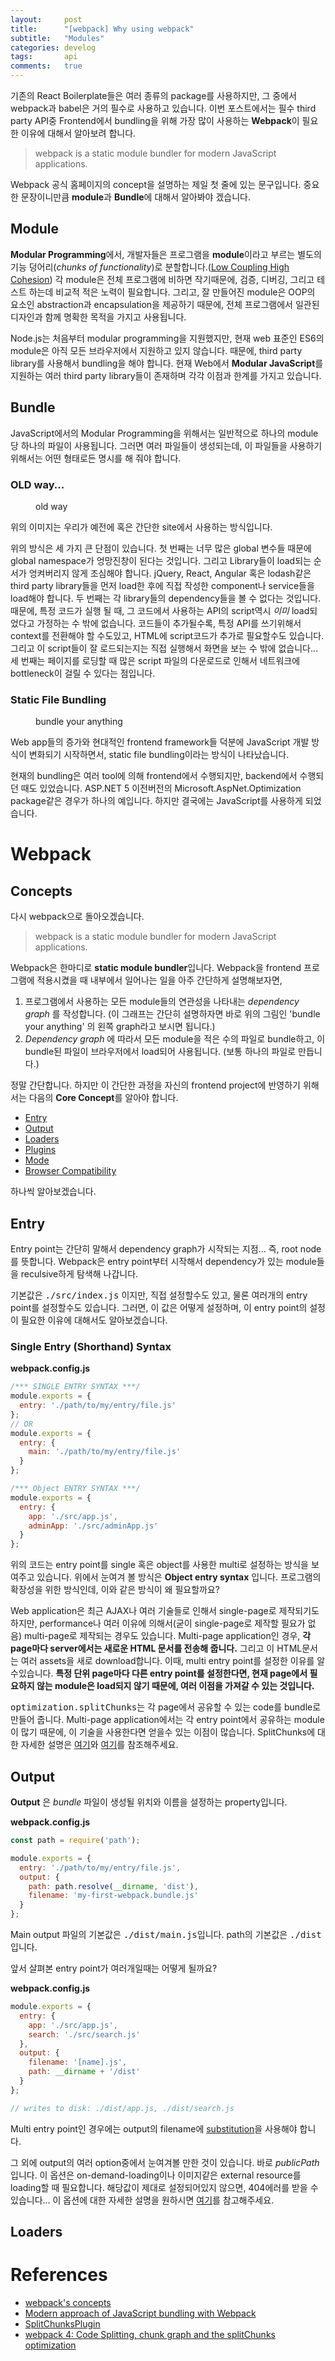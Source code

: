```yaml
---
layout:     post
title:      "[webpack] Why using webpack"
subtitle:   "Modules"
categories: develog
tags:       api
comments:   true
---
```


기존의 React Boilerplate들은 여러 종류의 package를 사용하지만, 그 중에서 webpack과 babel은 거의 필수로 사용하고 있습니다. 이번 포스트에서는 필수 third party API중 Frontend에서 bundling을 위해 가장 많이 사용하는 **Webpack**이 필요한 이유에 대해서 알아보려 합니다.

> webpack is a static module bundler for modern JavaScript applications.

Webpack 공식 홈페이지의 concept을 설명하는 제일 첫 줄에 있는 문구입니다. 중요한 문장이니만큼 **module**과 **Bundle**에 대해서 알아봐야 겠습니다.


## Module

**Modular Programming**에서, 개발자들은 프로그램을 **module**이라고 부르는 별도의 기능 덩어리(_chunks of functionality_)로 분할합니다.([Low Coupling High Cohesion](https://stackoverflow.com/questions/14000762/what-does-low-in-coupling-and-high-in-cohesion-mean)) 각 module은 전체 프로그램에 비하면 작기때문에, 검증, 디버깅, 그리고 테스트 하는데 비교적 적은 노력이 필요합니다. 그리고, 잘 만들어진 module은 OOP의 요소인 abstraction과 encapsulation을 제공하기 때문에, 전체 프로그램에서 일관된 디자인과 함께 명확한 목적을 가지고 사용됩니다.

Node.js는 처음부터 modular programming을 지원했지만, 현재 web 표준인 ES6의 module은 아직 모든 브라우저에서 지원하고 있지 않습니다. 때문에, third party library를 사용해서 bundling을 해야 합니다. 현재 Web에서 **Modular JavaScript**를 지원하는 여러 third party library들이 존재하며 각각 이점과 한계를 가지고 있습니다.

## Bundle

JavaScript에서의 Modular Programming을 위해서는 일반적으로 하나의 module당 하나의 파일이 사용됩니다. 그러면 여러 파일들이 생성되는데, 이 파일들을 사용하기 위해서는 어떤 형태로든 명시를 해 줘야 합니다. 

### OLD way...

<figure class="align-center">
    <img src="{{ site.url }}{{ site.baseurl }}/assets/images/why_using_webpack/0_old-way.png" alt="">
    <figcaption>old way</figcaption>
</figure>

위의 이미지는 우리가 예전에 혹은 간단한 site에서 사용하는 방식입니다.

위의 방식은 세 가지 큰 단점이 있습니다.
첫 번째는 너무 많은 global 변수들 때문에 global namespace가 엉망진창이 된다는 것입니다. 그리고 Library들이 load되는 순서가 엉켜버리지 않게 조심해야 합니다. jQuery, React, Angular 혹은 lodash같은 third party library들을 먼저 load한 후에 직접 작성한 component나 service들을 load해야 합니다.
두 번째는 각 library들의 dependency들을 볼 수 없다는 것입니다. 때문에, 특정 코드가 실행 될 때, 그 코드에서 사용하는 API의 script역시 _이미_ load되었다고 가정하는 수 밖에 없습니다. 코드들이 추가될수록, 특정 API를 쓰기위해서 context를 전환해야 할 수도있고, HTML에 script코드가 추가로 필요할수도 있습니다. 그리고 이 script들이 잘 로드되는지는 직접 실행해서 화면을 보는 수 밖에 없습니다...
세 번째는 페이지를 로딩할 때 많은 script 파일의 다운로드로 인해서 네트워크에 bottleneck이 걸릴 수 있다는 점입니다. 

### Static File Bundling

<figure class="align-center">
    <img src="{{ site.url }}{{ site.baseurl }}/assets/images/why_using_webpack/1_static-bundling.png" alt="">
    <figcaption>bundle your anything</figcaption>
</figure>

Web app들의 증가와 현대적인 frontend framework들 덕분에 JavaScript 개발 방식이 변화되기 시작하면서, static file bundling이라는 방식이 나타났습니다.

현재의 bundling은 여러 tool에 의해 frontend에서 수행되지만, backend에서 수행되던 때도 있었습니다. ASP.NET 5 이전버전의 Microsoft.AspNet.Optimization package같은 경우가 하나의 예입니다. 하지만 결국에는 JavaScript를 사용하게 되었습니다.

# Webpack

## Concepts

다시 webpack으로 돌아오겠습니다.

> webpack is a static module bundler for modern JavaScript applications.

Webpack은 한마디로 **static module bundler**입니다. Webpack을 frontend 프로그램에 적용시켰을 때 내부에서 일어나는 일을 아주 간단하게 설명해보자면,

1. 프로그램에서 사용하는 모든 module들의 연관성을 나타내는 _dependency graph_ 를 작성합니다. (이 그래프는 간단히 설명하자면 바로 위의 그림인 'bundle your anything' 의 왼쪽 graph라고 보시면 됩니다.)
2. _Dependency graph_ 에 따라서 모든 module을 적은 수의 파일로 bundle하고, 이 bundle된 파일이 브라우저에서 load되어 사용됩니다. (보통 하나의 파일로 만듭니다.)

정말 간단합니다. 하지만 이 간단한 과정을 자신의 frontend project에 반영하기 위해서는 다음의 **Core Concept**를 알아야 합니다.

* [Entry](#entry)
* [Output](#output)
* [Loaders](#loaders)
* [Plugins]()
* [Mode]()
* [Browser Compatibility]()

하나씩 알아보겠습니다.

## Entry

Entry point는 간단히 말해서 dependency graph가 시작되는 지점... 즉, root node를 뜻합니다. Webpack은 entry point부터 시작해서 dependency가 있는 module들을 reculsive하게 탐색해 나갑니다.

기본값은 <kbd>./src/index.js</kbd> 이지만, 직접 설정할수도 있고, 물론 여러개의 entry point를 설정할수도 있습니다. 그러면, 이 값은 어떻게 설정하며, 이 entry point의 설정이 필요한 이유에 대해서도 알아보겠습니다.

### Single Entry (Shorthand) Syntax

**webpack.config.js**
```js
/*** SINGLE ENTRY SYNTAX ***/
module.exports = {
  entry: './path/to/my/entry/file.js'
};
// OR
module.exports = {
  entry: {
    main: './path/to/my/entry/file.js'
  }
};

/*** Object ENTRY SYNTAX ***/
module.exports = {
  entry: {
    app: './src/app.js',
    adminApp: './src/adminApp.js'
  }
};
```

위의 코드는 entry point를 single 혹은 object를 사용한 multi로 설정하는 방식을 보여주고 있습니다. 위에서 눈여겨 볼 방식은 **Object entry syntax** 입니다. 프로그램의 확장성을 위한 방식인데, 이와 같은 방식이 왜 필요할까요?

Web application은 최근 AJAX나 여러 기술들로 인해서 single-page로 제작되기도 하지만, performance나 여러 이유에 의해서(굳이 single-page로 제작할 필요가 없음) multi-page로 제작되는 경우도 있습니다. Multi-page application인 경우, **각 page마다 server에서는 새로운 HTML 문서를 전송해 줍니다.** 그리고 이 HTML문서는 여러 assets을 새로 download합니다. 이때, multi entry point를 설정한 이유를 알수있습니다. **특정 단위 page마다 다른 entry point를 설정한다면, 현재 page에서 필요하지 않는 module은 load되지 않기 때문에, 여러 이점을 가져갈 수 있는 것입니다.**

<kbd>optimization.splitChunks</kbd>는 각 page에서 공유할 수 있는 code를 bundle로 만들어 줍니다. Multi-page application에서는 각 entry point에서 공유하는 module이 많기 때문에, 이 기술을 사용한다면 얻을수 있는 이점이 많습니다. SplitChunks에 대한 자세한 설명은 [여기](https://medium.com/webpack/webpack-4-code-splitting-chunk-graph-and-the-splitchunks-optimization-be739a861366)와 [여기](https://webpack.js.org/plugins/split-chunks-plugin/)를 참조해주세요.

## Output

**Output** 은 _bundle_ 파일이 생성될 위치와 이름을 설정하는 property입니다.

**webpack.config.js**
```js
const path = require('path');

module.exports = {
  entry: './path/to/my/entry/file.js',
  output: {
    path: path.resolve(__dirname, 'dist'),
    filename: 'my-first-webpack.bundle.js'
  }
};
```

Main output 파일의 기본값은 <kbd>./dist/main.js</kbd>입니다. path의 기본값은 <kbd>./dist</kbd>입니다.

앞서 살펴본 entry point가 여러개일때는 어떻게 될까요?

**webpack.config.js**
```js
module.exports = {
  entry: {
    app: './src/app.js',
    search: './src/search.js'
  },
  output: {
    filename: '[name].js',
    path: __dirname + '/dist'
  }
};

// writes to disk: ./dist/app.js, ./dist/search.js
```

Multi entry point인 경우에는 output의 filename에 [substitution](https://webpack.js.org/configuration/output#output-filename)을 사용해야 합니다.

그 외에 output의 여러 option중에서 눈여겨볼 만한 것이 있습니다. 바로 _publicPath_ 입니다. 이 옵션은 on-demand-loading이나 이미지같은 external resource를 loading할 때 필요합니다. 해당값이 제대로 설정되어있지 않으면, 404에러를 받을 수 있습니다... 이 옵션에 대한 자세한 설명을 원하시면 [여기](https://webpack.js.org/configuration/output/#output-publicpath)를 참고해주세요.

## Loaders



# References

* [webpack's concepts](https://webpack.js.org/concepts/)
* [Modern approach of JavaScript bundling with Webpack](https://medium.com/@andrejsabrickis/modern-approach-of-javascript-bundling-with-webpack-3b7b3e5f4e7)
* [SplitChunksPlugin](https://webpack.js.org/plugins/split-chunks-plugin/)
* [webpack 4: Code Splitting, chunk graph and the splitChunks optimization](https://medium.com/webpack/webpack-4-code-splitting-chunk-graph-and-the-splitchunks-optimization-be739a861366)